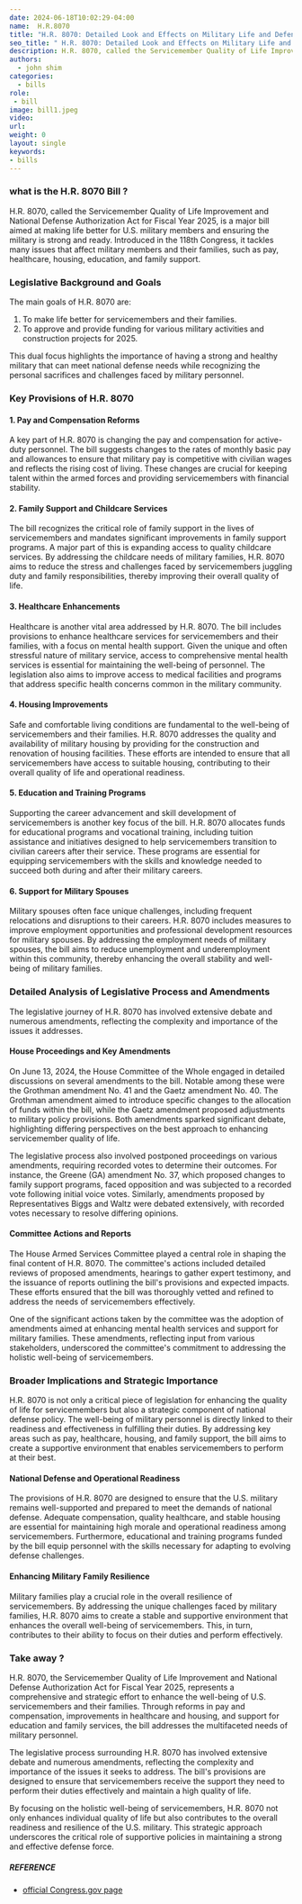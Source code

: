 ```yaml
---
date: 2024-06-18T10:02:29-04:00
name:  H.R.8070 
title: "H.R. 8070: Detailed Look and Effects on Military Life and Defense"
seo_title: " H.R. 8070: Detailed Look and Effects on Military Life and Defense "
description: H.R. 8070, called the Servicemember Quality of Life Improvement and National Defense Authorization Act for Fiscal Year 2025
authors:
  - john shim
categories:
  - bills
role:
 - bill
image: bill1.jpeg
video:
url: 
weight: 0
layout: single
keywords:
- bills
---
```



### what is the H.R. 8070 Bill ?

H.R. 8070, called the Servicemember Quality of Life Improvement and National Defense Authorization Act for Fiscal Year 2025, is a major bill aimed at making life better for U.S. military members and ensuring the military is strong and ready. Introduced in the 118th Congress, it tackles many issues that affect military members and their families, such as pay, healthcare, housing, education, and family support.

### Legislative Background and Goals

The main goals of H.R. 8070 are:
1. To make life better for servicemembers and their families.
2. To approve and provide funding for various military activities and construction projects for 2025.

This dual focus highlights the importance of having a strong and healthy military that can meet national defense needs while recognizing the personal sacrifices and challenges faced by military personnel.

### Key Provisions of H.R. 8070

#### 1. Pay and Compensation Reforms

A key part of H.R. 8070 is changing the pay and compensation for active-duty personnel. The bill suggests changes to the rates of monthly basic pay and allowances to ensure that military pay is competitive with civilian wages and reflects the rising cost of living. These changes are crucial for keeping talent within the armed forces and providing servicemembers with financial stability.

#### 2. Family Support and Childcare Services

The bill recognizes the critical role of family support in the lives of servicemembers and mandates significant improvements in family support programs. A major part of this is expanding access to quality childcare services. By addressing the childcare needs of military families, H.R. 8070 aims to reduce the stress and challenges faced by servicemembers juggling duty and family responsibilities, thereby improving their overall quality of life.

#### 3. Healthcare Enhancements

Healthcare is another vital area addressed by H.R. 8070. The bill includes provisions to enhance healthcare services for servicemembers and their families, with a focus on mental health support. Given the unique and often stressful nature of military service, access to comprehensive mental health services is essential for maintaining the well-being of personnel. The legislation also aims to improve access to medical facilities and programs that address specific health concerns common in the military community.

#### 4. Housing Improvements

Safe and comfortable living conditions are fundamental to the well-being of servicemembers and their families. H.R. 8070 addresses the quality and availability of military housing by providing for the construction and renovation of housing facilities. These efforts are intended to ensure that all servicemembers have access to suitable housing, contributing to their overall quality of life and operational readiness.

#### 5. Education and Training Programs

Supporting the career advancement and skill development of servicemembers is another key focus of the bill. H.R. 8070 allocates funds for educational programs and vocational training, including tuition assistance and initiatives designed to help servicemembers transition to civilian careers after their service. These programs are essential for equipping servicemembers with the skills and knowledge needed to succeed both during and after their military careers.

#### 6. Support for Military Spouses

Military spouses often face unique challenges, including frequent relocations and disruptions to their careers. H.R. 8070 includes measures to improve employment opportunities and professional development resources for military spouses. By addressing the employment needs of military spouses, the bill aims to reduce unemployment and underemployment within this community, thereby enhancing the overall stability and well-being of military families.

### Detailed Analysis of Legislative Process and Amendments

The legislative journey of H.R. 8070 has involved extensive debate and numerous amendments, reflecting the complexity and importance of the issues it addresses.

#### House Proceedings and Key Amendments

On June 13, 2024, the House Committee of the Whole engaged in detailed discussions on several amendments to the bill. Notable among these were the Grothman amendment No. 41 and the Gaetz amendment No. 40. The Grothman amendment aimed to introduce specific changes to the allocation of funds within the bill, while the Gaetz amendment proposed adjustments to military policy provisions. Both amendments sparked significant debate, highlighting differing perspectives on the best approach to enhancing servicemember quality of life.

The legislative process also involved postponed proceedings on various amendments, requiring recorded votes to determine their outcomes. For instance, the Greene (GA) amendment No. 37, which proposed changes to family support programs, faced opposition and was subjected to a recorded vote following initial voice votes. Similarly, amendments proposed by Representatives Biggs and Waltz were debated extensively, with recorded votes necessary to resolve differing opinions.

#### Committee Actions and Reports

The House Armed Services Committee played a central role in shaping the final content of H.R. 8070. The committee's actions included detailed reviews of proposed amendments, hearings to gather expert testimony, and the issuance of reports outlining the bill's provisions and expected impacts. These efforts ensured that the bill was thoroughly vetted and refined to address the needs of servicemembers effectively.

One of the significant actions taken by the committee was the adoption of amendments aimed at enhancing mental health services and support for military families. These amendments, reflecting input from various stakeholders, underscored the committee's commitment to addressing the holistic well-being of servicemembers.

### Broader Implications and Strategic Importance

H.R. 8070 is not only a critical piece of legislation for enhancing the quality of life for servicemembers but also a strategic component of national defense policy. The well-being of military personnel is directly linked to their readiness and effectiveness in fulfilling their duties. By addressing key areas such as pay, healthcare, housing, and family support, the bill aims to create a supportive environment that enables servicemembers to perform at their best.

#### National Defense and Operational Readiness

The provisions of H.R. 8070 are designed to ensure that the U.S. military remains well-supported and prepared to meet the demands of national defense. Adequate compensation, quality healthcare, and stable housing are essential for maintaining high morale and operational readiness among servicemembers. Furthermore, educational and training programs funded by the bill equip personnel with the skills necessary for adapting to evolving defense challenges.

#### Enhancing Military Family Resilience

Military families play a crucial role in the overall resilience of servicemembers. By addressing the unique challenges faced by military families, H.R. 8070 aims to create a stable and supportive environment that enhances the overall well-being of servicemembers. This, in turn, contributes to their ability to focus on their duties and perform effectively.

### Take away ?

H.R. 8070, the Servicemember Quality of Life Improvement and National Defense Authorization Act for Fiscal Year 2025, represents a comprehensive and strategic effort to enhance the well-being of U.S. servicemembers and their families. Through reforms in pay and compensation, improvements in healthcare and housing, and support for education and family services, the bill addresses the multifaceted needs of military personnel.

The legislative process surrounding H.R. 8070 has involved extensive debate and numerous amendments, reflecting the complexity and importance of the issues it seeks to address. The bill's provisions are designed to ensure that servicemembers receive the support they need to perform their duties effectively and maintain a high quality of life.

By focusing on the holistic well-being of servicemembers, H.R. 8070 not only enhances individual quality of life but also contributes to the overall readiness and resilience of the U.S. military. This strategic approach underscores the critical role of supportive policies in maintaining a strong and effective defense force.


##### REFERENCE
- [official Congress.gov page](https://www.congress.gov/bill/118th-congress/house-bill/8070)